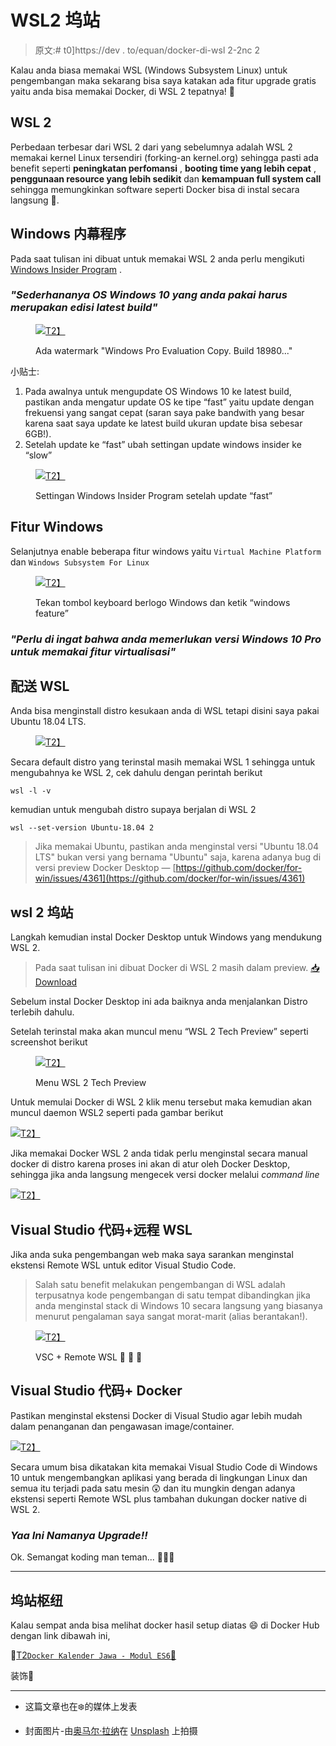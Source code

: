 # WSL2 坞站

> 原文:# t0]https://dev . to/equan/docker-di-wsl 2-2nc 2

Kalau anda biasa memakai WSL (Windows Subsystem Linux) untuk pengembangan maka sekarang bisa saya katakan ada fitur upgrade gratis yaitu anda bisa memakai Docker, di WSL 2 tepatnya! 🌟

## [](#wsl-2)WSL 2

Perbedaan terbesar dari WSL 2 dari yang sebelumnya adalah WSL 2 memakai kernel Linux tersendiri (forking-an kernel.org) sehingga pasti ada benefit seperti **peningkatan perfomansi** , **booting time yang lebih cepat** , **penggunaan resource yang lebih sedikit** dan **kemampuan full system call** sehingga memungkinkan software seperti Docker bisa di instal secara langsung 🚀.

## [](#windows-insider-program)Windows 内幕程序

Pada saat tulisan ini dibuat untuk memakai WSL 2 anda perlu mengikuti [Windows Insider Program](https://insider.windows.com/en-us/for-developers/) .

### [](#sederhananya-os-windows-10-yang-anda-pakai-harus-merupakan-edisi-latest-build)*"Sederhananya OS Windows 10 yang anda pakai harus merupakan edisi latest build"*

<figure>

[![](img/98932fc92ef3bef9de6492c3281542c0.png)T2】](https://res.cloudinary.com/practicaldev/image/fetch/s--vBMUiEHm--/c_limit%2Cf_auto%2Cfl_progressive%2Cq_auto%2Cw_880/https://bsv7nq.ch.files.1drv.com/y4mELxdNx933pyrTPzxPKOdxopC2LqaXaBz3H7BdJAQhvd_DBljnQrvLvR1mAqpGdqeKNE20dR7fJfCRBMod3dMdq5cY1JzkM-wiOuLkz0wsToDH7OoLUvI9a2V6qcCyGMP7lj2P7Yppgfza-H1kTgpaEprrkxFsosnOO7letcT1DIRsOtt23YwEDKELwTi48Mx-Dl0FfQ7S-O0aBr5ECrI7A)

<figcaption>Ada watermark "Windows Pro Evaluation Copy. Build 18980..."</figcaption>

</figure>

小贴士:

1.  Pada awalnya untuk mengupdate OS Windows 10 ke latest build, pastikan anda mengatur update OS ke tipe “fast” yaitu update dengan frekuensi yang sangat cepat (saran saya pake bandwith yang besar karena saat saya update ke latest build ukuran update bisa sebesar 6GB!).
2.  Setelah update ke “fast” ubah settingan update windows insider ke “slow”

<figure>

[![](img/4c3cc2da61ccfeb5293c542417a40aba.png)T2】](https://res.cloudinary.com/practicaldev/image/fetch/s--VplJeOsD--/c_limit%2Cf_auto%2Cfl_progressive%2Cq_auto%2Cw_880/https://bswjww.ch.files.1drv.com/y4mwIGkzCFPcQpYae0eLwsDLYYagY2lClb7A-wAhmdIiSqFSBCay5ijY3LE15JJUKfVc5VX2y7FjMgsGbNREpXyczUZbpVNYJ70iHUoSB9Qshflj9jqDe0t3jJjVci7ldA9WeGWF0elWa2irg1j1EN1SBgVdGvfglVKsZdPaUm2ddyJOffBqHbIASgpUJ1cw99GhDkgvhDcX3CkSkabfoj1lg)

<figcaption>Settingan Windows Insider Program setelah update “fast”</figcaption>

</figure>

## [](#fitur-windows)Fitur Windows

Selanjutnya enable beberapa fitur windows yaitu `Virtual Machine Platform` dan `Windows Subsystem For Linux`

<figure>

[![](img/2542629305750d78b825eff9b7f6b305.png)T2】](https://res.cloudinary.com/practicaldev/image/fetch/s--8XqJku5F--/c_limit%2Cf_auto%2Cfl_progressive%2Cq_auto%2Cw_880/https://cjq9ta.ch.files.1drv.com/y4m_7Xc0n4YqXrM0h2AH9FwLwfvf8gOdzyaeW_7_-lXD-LUsUkLBiKJ3Mn6xGeFC-9HeLdYVGxcPo-G3kyvBsS9nqChgBE_jKE-CK554mp9UqbqQqouLelDLqK-5VZivOVlCcGYWMjHCqm91FZn0MOwnJzflV9uRkUaXrIjW9VPDYrv7ydnjMoow9KJRofFMvYlT48X-NA8mv1SmXmAVgLFOg)

<figcaption>Tekan tombol keyboard berlogo Windows dan ketik “windows feature”</figcaption>

</figure>

### [](#perlu-di-ingat-bahwa-anda-memerlukan-versi-windows-10-pro-untuk-memakai-fitur-virtualisasi)*"Perlu di ingat bahwa anda memerlukan versi Windows 10 Pro untuk memakai fitur virtualisasi"*

## [](#distro-wsl)配送 WSL

Anda bisa menginstall distro kesukaan anda di WSL tetapi disini saya pakai Ubuntu 18.04 LTS.

<figure>

[![](img/746e97713ec1b3430fd6e3e1eca02bf3.png)T2】](https://res.cloudinary.com/practicaldev/image/fetch/s--PyAPbmkt--/c_limit%2Cf_auto%2Cfl_progressive%2Cq_auto%2Cw_880/https://cjpywq.ch.files.1drv.com/y4mgMepBNQ2iTRyLYkT4loAocanotJolzz_ODcRrsIn4HYR6lgeFZAOnP5f3PC0gbuhuuiloSs8bk4_VxVW9IaZhwdNz1dw6oGfE9SO9LZPxFGMfac05lscdOBretebu7Yb5O8NjZQwRYKLHGPzvwwshJLekUL8zmJo9RERIZIzxmqLiy7_QMw0Od89ZV-GSR-g906h30LBS4MMKLOE1XzTrA)

<figcaption></figcaption>

</figure>

Secara default distro yang terinstal masih memakai WSL 1 sehingga untuk mengubahnya ke WSL 2, cek dahulu dengan perintah berikut

`wsl -l -v`

kemudian untuk mengubah distro supaya berjalan di WSL 2

`wsl --set-version Ubuntu-18.04 2`

> Jika memakai Ubuntu, pastikan anda menginstal versi "Ubuntu 18.04 LTS" bukan versi yang bernama "Ubuntu" saja, karena adanya bug di versi preview Docker Desktop — [https://github.com/docker/for-win/issues/4361](https://github.com/docker/for-win/issues/4361)

## wsl 2 坞站

Langkah kemudian instal Docker Desktop untuk Windows yang mendukung WSL 2.

> Pada saat tulisan ini dibuat Docker di WSL 2 masih dalam preview.
> [📥 Download](https://download.docker.com/win/edge/36883/Docker%20Desktop%20Installer.exe)

Sebelum instal Docker Desktop ini ada baiknya anda menjalankan Distro terlebih dahulu.

Setelah terinstal maka akan muncul menu “WSL 2 Tech Preview” seperti screenshot berikut

<figure>

[![](img/d33e36b5f9ded8041208722c56aed7db.png)T2】](https://res.cloudinary.com/practicaldev/image/fetch/s--za2kQR9I--/c_limit%2Cf_auto%2Cfl_progressive%2Cq_auto%2Cw_880/https://cjrznq.ch.files.1drv.com/y4mE262etM_nS-yW--_j0idP3Xrb9sQXKBnGRh-HEFKZemjgxfyn7clmKpczTRaD1JRgkAqjHuhcAk1NloCnXFVdb6sMkH8VR8mKY0d0gl9B3KwQKASchP_B6ZvGKsMCx2xihGJuaXvcQo0QfoEfvcerWRxqp6cOUoLSA53SvW9hMXKAgYxgx0js3T-xY-wjicYXtx003oTeshGDwV-WoX5fg)

<figcaption>Menu WSL 2 Tech Preview</figcaption>

</figure>

Untuk memulai Docker di WSL 2 klik menu tersebut maka kemudian akan muncul daemon WSL2 seperti pada gambar berikut

[![](img/8271062d298be2c45d883245631fb9b3.png)T2】](https://res.cloudinary.com/practicaldev/image/fetch/s--pta6B9mt--/c_limit%2Cf_auto%2Cfl_progressive%2Cq_auto%2Cw_880/https://cjqoqg.ch.files.1drv.com/y4mZGUpw6E9DknwqTfe74NjJcY8bkjS5I_i27sZLEW6vWbDnwuWDdFtHGV9YEP4NRq3qiUFzCLHNiTwSo2IkTQuYL6pszHqGBZxxgUeZcO8SnG17QEtCBO_QmCO8st03-yK4yGMwiFAiSD9KoLLTv2nmOLRd7ocoLW74eIS9O2XYdOJwySMzppbdYdIiSjDKIkKELnY58hZKp8YRH9di23KNw)

Jika memakai Docker WSL 2 anda tidak perlu menginstal secara manual docker di distro karena proses ini akan di atur oleh Docker Desktop, sehingga jika anda langsung mengecek versi docker melalui *command line*

[![](img/2a0c962bab2e2ac5fb7a9e8d56ef40d0.png)T2】](https://res.cloudinary.com/practicaldev/image/fetch/s--C2e4L-B_--/c_limit%2Cf_auto%2Cfl_progressive%2Cq_auto%2Cw_880/https://cjpreg.ch.files.1drv.com/y4m7sPQ9MPAv89cNiMWlcPpzOAQ5lgIDvypBC0KVOV2q_ak9lXY4RqbpCqbg97SM0ei2M-d2mUpZ8YTvUVvhsMbkWyEiAC3D4i0zYUIdI3Ba3EJzPgFI-Gs2dDr9yKPPIlUMkwd3H882C_K7vBubWTXoqXYxDnvQkmelwzWvFo8ocqstGY80_iUVluWftMcvFzE32xbJ2C-zMpIWnAAKnDBfg)

## [](#visual-studio-code-remote-wsl)Visual Studio 代码+远程 WSL

Jika anda suka pengembangan web maka saya sarankan menginstal ekstensi Remote WSL untuk editor Visual Studio Code.

> Salah satu benefit melakukan pengembangan di WSL adalah terpusatnya kode pengembangan di satu tempat dibandingkan jika anda menginstal stack di Windows 10 secara langsung yang biasanya menurut pengalaman saya sangat morat-marit (alias berantakan!).

<figure>

[![](img/b90b52c78828037d734188a58af4445e.png)T2】](https://res.cloudinary.com/practicaldev/image/fetch/s---mLHmfQh--/c_limit%2Cf_auto%2Cfl_progressive%2Cq_auto%2Cw_880/https://cjrs7g.ch.files.1drv.com/y4mZR6U6BXsHFPjjcu922B7_ZK3M89SGNDH2tAYMdCXfxWGmn72_j9qiFJn8a5pjAASJRblqSzCjkyetfoZ8JtecJzHf2VxFgUyef3so7m8lRqcfL_p70T0-yrxXxpNc9tvEU66e81FFzXDEwMb4SDPq_MFZOBRsNvUB58jdM5iO0Q8Ipcsi1PuBQ4FRWnl6xoTTBOysd11AVSU1d8-qXmYOA)

<figcaption>VSC + Remote WSL 👏 👏 👏</figcaption>

</figure>

## [](#visual-studio-code-docker)Visual Studio 代码+ Docker

Pastikan menginstal ekstensi Docker di Visual Studio agar lebih mudah dalam penanganan dan pengawasan image/container.

[![](img/d8e44070501652e6f6d5ac792fbf89fb.png)T2】](https://res.cloudinary.com/practicaldev/image/fetch/s--1KICYmIZ--/c_limit%2Cf_auto%2Cfl_progressive%2Cq_auto%2Cw_880/https://cjqhyw.ch.files.1drv.com/y4m0g1aEArPoJ0nNHzWiC6hGNrC8o2Ecdt8m1FNSRmyfDwkBEh_sGsbciFrrr_3jN3OUJLg_4BGJ2CYpw_rtP_-UbE1Xb4Tz0VbfbwiAkMBNzfsMdtSMmVTiu3REMR1fro7Ub_phImXFncTCyU4c7i4pIpLjB37oTZ6zQVM-J-bs0adN_s6lfMXabe27v4xz3hhDKl5KwbjsUlVM7cBdV4iaQ)

Secara umum bisa dikatakan kita memakai Visual Studio Code di Windows 10 untuk mengembangkan aplikasi yang berada di lingkungan Linux dan semua itu terjadi pada satu mesin 😲 dan itu mungkin dengan adanya ekstensi seperti Remote WSL plus tambahan dukungan docker native di WSL 2.

### [](#yaa-ini-namanya-upgrade)*Yaa Ini Namanya Upgrade!!*

Ok. Semangat koding man teman... 👨🏽‍💻

* * *

## [](#docker-hub)坞站枢纽

Kalau sempat anda bisa melihat docker hasil setup diatas 😄 di Docker Hub dengan link dibawah ini,

🐋[T2`Docker Kalender Jawa - Modul ES6`🐋](https://hub.docker.com/r/junwatu/kalenderjawa-esm)

装饰🙏

* * *

*   这篇文章也在❄️的媒体上发表

*   封面图片-由[奥马尔·拉纳](https://unsplash.com/@omerrana?utm_source=unsplash&utm_medium=referral&utm_content=creditCopyText)在 [Unsplash](https://unsplash.com/search/photos/indonesia?utm_source=unsplash&utm_medium=referral&utm_content=creditCopyText) 上拍摄